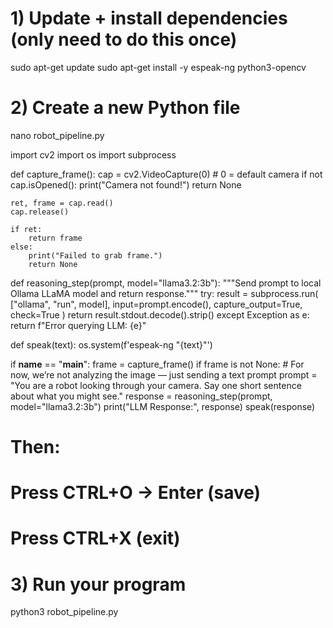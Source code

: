 # 1) Update + install dependencies (only need to do this once)
sudo apt-get update
sudo apt-get install -y espeak-ng python3-opencv

# 2) Create a new Python file
nano robot_pipeline.py


import cv2
import os
import subprocess

def capture_frame():
    cap = cv2.VideoCapture(0)  # 0 = default camera
    if not cap.isOpened():
        print("Camera not found!")
        return None

    ret, frame = cap.read()
    cap.release()

    if ret:
        return frame
    else:
        print("Failed to grab frame.")
        return None

def reasoning_step(prompt, model="llama3.2:3b"):
    """Send prompt to local Ollama LLaMA model and return response."""
    try:
        result = subprocess.run(
            ["ollama", "run", model],
            input=prompt.encode(),
            capture_output=True,
            check=True
        )
        return result.stdout.decode().strip()
    except Exception as e:
        return f"Error querying LLM: {e}"

def speak(text):
    os.system(f'espeak-ng "{text}"')

if __name__ == "__main__":
    frame = capture_frame()
    if frame is not None:
        # For now, we’re not analyzing the image — just sending a text prompt
        prompt = "You are a robot looking through your camera. Say one short sentence about what you might see."
        response = reasoning_step(prompt, model="llama3.2:3b")
        print("LLM Response:", response)
        speak(response)



# Then:
# Press CTRL+O → Enter (save)
# Press CTRL+X (exit)


# 3) Run your program
python3 robot_pipeline.py


